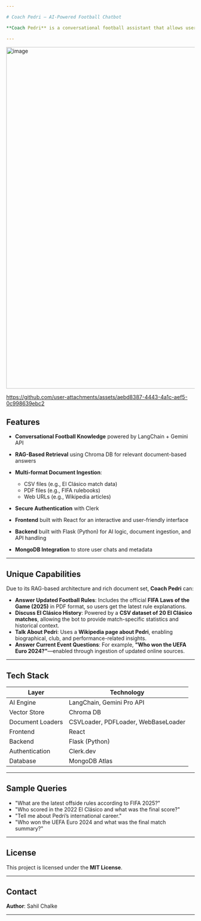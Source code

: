 ```yaml
---

# Coach Pedri – AI-Powered Football Chatbot

**Coach Pedri** is a conversational football assistant that allows users to explore modern football tactics, rules, history, and legendary matches. It uses a powerful **Retrieval-Augmented Generation (RAG)** pipeline built with **LangChain**, **Gemini API**, and **Chroma DB**, enabling accurate and context-aware answers based on real football documents and data.

---
```

<img width="1918" height="912" alt="image" src="https://github.com/user-attachments/assets/c7cfac2c-420c-48a8-9f02-8054a0517544" />


https://github.com/user-attachments/assets/aebd8387-4443-4a1c-aef5-0c998639ebc2


## Features

* **Conversational Football Knowledge** powered by LangChain + Gemini API
* **RAG-Based Retrieval** using Chroma DB for relevant document-based answers
* **Multi-format Document Ingestion**:

  * CSV files (e.g., El Clásico match data)
  * PDF files (e.g., FIFA rulebooks)
  * Web URLs (e.g., Wikipedia articles)
* **Secure Authentication** with Clerk
* **Frontend** built with React for an interactive and user-friendly interface
* **Backend** built with Flask (Python) for AI logic, document ingestion, and API handling
* **MongoDB Integration** to store user chats and metadata

---

## Unique Capabilities

Due to its RAG-based architecture and rich document set, **Coach Pedri** can:

* **Answer Updated Football Rules**: Includes the official **FIFA Laws of the Game (2025)** in PDF format, so users get the latest rule explanations.
* **Discuss El Clásico History**: Powered by a **CSV dataset of 20 El Clásico matches**, allowing the bot to provide match-specific statistics and historical context.
* **Talk About Pedri**: Uses a **Wikipedia page about Pedri**, enabling biographical, club, and performance-related insights.
* **Answer Current Event Questions**: For example, **"Who won the UEFA Euro 2024?"**—enabled through ingestion of updated online sources.

---

## Tech Stack

| Layer            | Technology                          |
| ---------------- | ----------------------------------- |
| AI Engine        | LangChain, Gemini Pro API           |
| Vector Store     | Chroma DB                           |
| Document Loaders | CSVLoader, PDFLoader, WebBaseLoader |
| Frontend         | React                               |
| Backend          | Flask (Python)                      |
| Authentication   | Clerk.dev                           |
| Database         | MongoDB Atlas                       |

---

## Sample Queries

* "What are the latest offside rules according to FIFA 2025?"
* "Who scored in the 2022 El Clásico and what was the final score?"
* "Tell me about Pedri’s international career."
* "Who won the UEFA Euro 2024 and what was the final match summary?"

---

## License

This project is licensed under the **MIT License**.

---

## Contact

**Author**: Sahil Chalke


---

